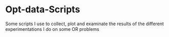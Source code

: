 Opt-data-Scripts
================

Some scripts I use to collect, plot and examinate the results of the different experimentations I do on some OR problems
